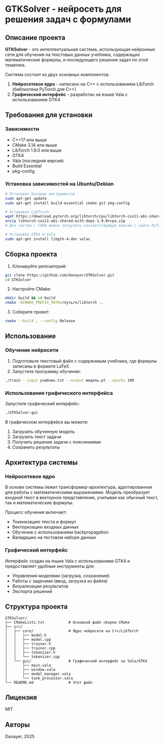 # GTKSolver - нейросеть для решения задач с формулами

## Описание проекта

**GTKSolver** - это интеллектуальная система, использующая нейронные сети для обучения на текстовых данных учебника, содержащих математические формулы, и последующего решения задач по этой тематике.

Система состоит из двух основных компонентов:
1. **Нейросетевое ядро** - написано на C++ с использованием LibTorch (библиотека PyTorch для C++)
2. **Графический интерфейс** - разработан на языке Vala с использованием GTK4

## Требования для установки

### Зависимости
- C++17 или выше
- CMake 3.14 или выше
- LibTorch 1.9.0 или выше
- GTK4
- Vala (последняя версия)
- Build Essential
- pkg-config

### Установка зависимостей на Ubuntu/Debian
```bash
# Установка базовых инструментов
sudo apt-get update
sudo apt-get install build-essential cmake git pkg-config

# Установка LibTorch
wget https://download.pytorch.org/libtorch/cpu/libtorch-cxx11-abi-shared-with-deps-1.9.0%2Bcpu.zip
unzip libtorch-cxx11-abi-shared-with-deps-1.9.0+cpu.zip
# Для систем с CUDA можно загрузить соответствующую версию с сайта PyTorch

# Установка GTK4 и Vala
sudo apt-get install libgtk-4-dev valac
```

## Сборка проекта

1. Клонируйте репозиторий:
```bash
git clone https://github.com/danayer/GTKSolver.git
cd GTKSolver
```

2. Настройте CMake:
```bash
mkdir build && cd build
cmake -DCMAKE_PREFIX_PATH=/путь/к/libtorch ..
```

3. Соберите проект:
```bash
cmake --build . --config Release
```

## Использование

### Обучение нейросети

1. Подготовьте текстовый файл с содержимым учебника, где формулы записаны в формате LaTeX.
2. Запустите программу обучения:
```bash
./train --input учебник.txt --output модель.pt --epochs 100
```

### Использование графического интерфейса

Запустите графический интерфейс:
```bash
./GTKSolver-gui
```

В графическом интерфейсе вы можете:
1. Загрузить обученную модель
2. Загрузить текст задачи
3. Получить решение задачи с пояснениями
4. Сохранить результаты

## Архитектура системы

### Нейросетевое ядро

В основе системы лежит трансформер-архитектура, адаптированная для работы с математическими выражениями. Модель преобразует входной текст в векторное представление, учитывая как обычный текст, так и математические формулы.

Процесс обучения включает:
- Токенизацию текста и формул
- Векторизацию входных данных
- Обучение с использованием backpropagation
- Валидацию на тестовом наборе данных

### Графический интерфейс

Интерфейс создан на языке Vala с использованием GTK4 и предоставляет удобные инструменты для:
- Управления моделями (загрузка, сохранение)
- Работы с задачами (ввод, загрузка из файла)
- Визуализации результатов
- Экспорта решений

## Структура проекта

```
GTKSolver/
├── CMakeLists.txt           # Основной файл сборки CMake
├── src/
│   ├── core/                # Ядро нейросети на C++/LibTorch
│   │   ├── model.h
│   │   ├── model.cpp
│   │   ├── trainer.h
│   │   ├── trainer.cpp
│   │   ├── tokenizer.h
│   │   └── tokenizer.cpp
│   └── gui/                 # Графический интерфейс на Vala/GTK4
│       ├── main.vala
│       ├── window.vala
│       ├── model_manager.vala
│       └── task_processor.vala
└── README.md                # Этот файл
```

## Лицензия

MIT

## Авторы

Danayer, 2025
